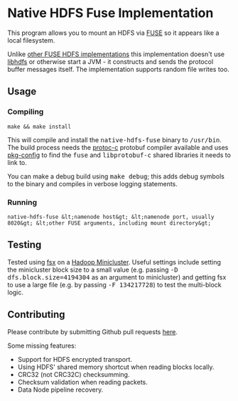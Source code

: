 # Native HDFS Fuse Implementation

This program allows you to mount an HDFS via [FUSE](http://fuse.sourceforge.net) so it appears like a local filesystem. 

Unlike [other FUSE HDFS implementations](https://wiki.apache.org/hadoop/MountableHDFS) this implementation doesn't use [libhdfs](https://wiki.apache.org/hadoop/LibHDFS) or otherwise start a JVM - it constructs and sends the protocol buffer messages itself. The implementation supports random file writes too.

## Usage

### Compiling

    make && make install

This will compile and install the <tt>native-hdfs-fuse</tt> binary to <tt>/usr/bin</tt>. The build process needs the [protoc-c](https://github.com/protobuf-c/protobuf-c) protobuf compiler available and uses [pkg-config](http://www.freedesktop.org/wiki/Software/pkg-config) to find the <tt>fuse</tt> and <tt>libprotobuf-c</tt> shared libraries it needs to link to.

You can make a debug build using <tt>make debug</tt>; this adds debug symbols to the binary and compiles in verbose logging statements.

### Running

    native-hdfs-fuse &lt;namenode host&gt; &lt;namenode port, usually 8020&gt; &lt;other FUSE arguments, including mount directory&gt; 

## Testing

Tested using [fsx](http://svnweb.freebsd.org/base/head/tools/regression/fsx) on a [Hadoop Minicluster](https://hadoop.apache.org/docs/r2.3.0/hadoop-project-dist/hadoop-common/CLIMiniCluster.html). Useful settings include setting the minicluster block size to a small value (e.g. passing <tt>-D dfs.block.size=4194304</tt> as an argument to minicluster) and getting fsx to use a large file (e.g. by passing <tt> -F 134217728</tt>) to test the multi-block logic.

## Contributing

Please contribute by submitting Github pull requests [here](???).

Some missing features:

- Support for HDFS encrypted transport.
- Using HDFS' shared memory shortcut when reading blocks locally.
- CRC32 (not CRC32C) checksumming.
- Checksum validation when reading packets.
- Data Node pipeline recovery.
